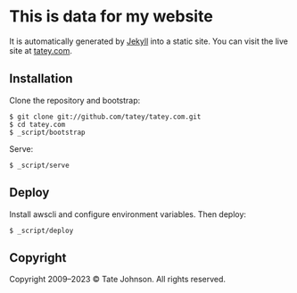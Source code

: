# This is data for my website

It is automatically generated by [Jekyll](https://github.com/jekyll/jekyll) into a static site. You can visit the live site at [tatey.com](http://tatey.com).

## Installation

Clone the repository and bootstrap:

    $ git clone git://github.com/tatey/tatey.com.git
    $ cd tatey.com
    $ _script/bootstrap

Serve:

    $ _script/serve

## Deploy

Install awscli and configure environment variables. Then deploy:

    $ _script/deploy

## Copyright

Copyright 2009–2023 © Tate Johnson. All rights reserved.

